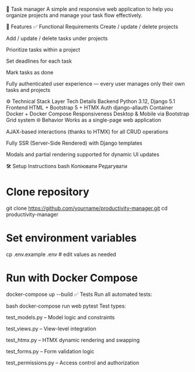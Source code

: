 🧠 Task manager
A simple and responsive web application to help you organize projects and manage your task flow effectively.

🚀 Features
✅ Functional Requirements
Create / update / delete projects

Add / update / delete tasks under projects

Prioritize tasks within a project

Set deadlines for each task

Mark tasks as done

Fully authenticated user experience — every user manages only their own tasks and projects

⚙️ Technical Stack
Layer	Tech Details
Backend	Python 3.12, Django 5.1
Frontend	HTML + Bootstrap 5 + HTMX
Auth	django-allauth
Container	Docker + Docker Compose
Responsiveness	Desktop & Mobile via Bootstrap Grid system
🌐 Behavior
Works as a single-page web application

AJAX-based interactions (thanks to HTMX) for all CRUD operations

Fully SSR (Server-Side Rendered) with Django templates

Modals and partial rendering supported for dynamic UI updates

🛠️ Setup Instructions
bash
Копіювати
Редагувати
# Clone repository
git clone https://github.com/yourname/productivity-manager.git
cd productivity-manager

# Set environment variables
cp .env.example .env  # edit values as needed

# Run with Docker Compose
docker-compose up --build
✅ Tests
Run all automated tests:

bash
docker-compose run web pytest
Test types:

test_models.py – Model logic and constraints

test_views.py – View-level integration

test_htmx.py – HTMX dynamic rendering and swapping

test_forms.py – Form validation logic

test_permissions.py – Access control and authorization